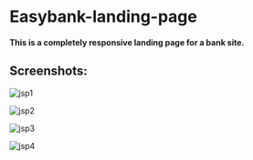 # Easybank-landing-page
#### This is a completely responsive landing page for a bank site.

## Screenshots:
![jsp1](https://user-images.githubusercontent.com/90963726/183235784-69e32949-f2cf-47ea-98c6-70fc556ecf79.png)

![jsp2](https://user-images.githubusercontent.com/90963726/183235878-0f4b36c2-6db3-415b-a6f2-d513e04b3ad0.png)

![jsp3](https://user-images.githubusercontent.com/90963726/183235885-1ff64187-04d9-4d33-bc1d-619f939efb4a.png)

![jsp4](https://user-images.githubusercontent.com/90963726/183235887-1b668f49-6318-4814-a60e-1e1e3ddcdfe3.png)




